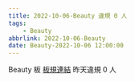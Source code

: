 ```yaml
---
title: 2022-10-06-Beauty 違規 0 人
tags:
    - Beauty
abbrlink: 2022-10-06-Beauty
date: Beauty-2022-10-06 12:00:00
---
```

Beauty 板 [板規連結](https://www.ptt.cc/bbs/Beauty/M.1630069980.A.84B.html)
昨天違規 0 人
